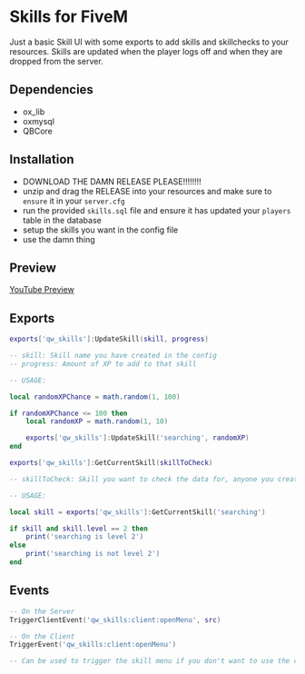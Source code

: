# Skills for FiveM

Just a basic Skill UI with some exports to add skills and skillchecks to your resources. Skills are updated when the player logs off and when they are dropped from the server.

## Dependencies

- ox_lib
- oxmysql
- QBCore

## Installation

- DOWNLOAD THE DAMN RELEASE PLEASE!!!!!!!!
- unzip and drag the RELEASE into your resources and make sure to `ensure` it in your `server.cfg`
- run the provided `skills.sql` file and ensure it has updated your `players` table in the database
- setup the skills you want in the config file
- use the damn thing

## Preview

[YouTube Preview]('https://youtu.be/WuBCwTVLrCo')

## Exports

```lua
exports['qw_skills']:UpdateSkill(skill, progress)

-- skill: Skill name you have created in the config
-- progress: Amount of XP to add to that skill

-- USAGE:

local randomXPChance = math.random(1, 100)

if randomXPChance <= 100 then
    local randomXP = math.random(1, 10)

    exports['qw_skills']:UpdateSkill('searching', randomXP)
end
```

```lua
exports['qw_skills']:GetCurrentSkill(skillToCheck)

-- skillToCheck: Skill you want to check the data for, anyone you created in the config

-- USAGE:

local skill = exports['qw_skills']:GetCurrentSkill('searching')

if skill and skill.level == 2 then
    print('searching is level 2')
else
    print('searching is not level 2')
end
```

## Events

```lua
-- On the Server
TriggerClientEvent('qw_skills:client:openMenu', src)

-- On the Client
TriggerEvent('qw_skills:client:openMenu')

-- Can be used to trigger the skill menu if you don't want to use the command
```
